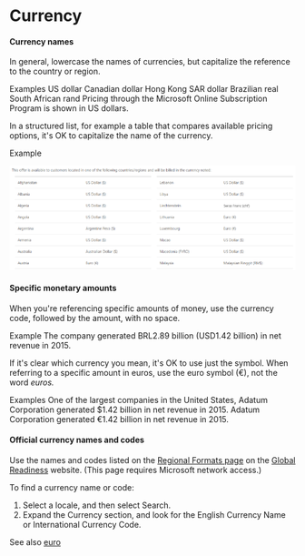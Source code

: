 ﻿# Currency

#### Currency names

In general, lowercase the names of currencies, but capitalize the reference to the country or region. 

Examples
US dollar
Canadian dollar
Hong Kong SAR dollar
Brazilian real
South African rand
Pricing through the Microsoft Online Subscription Program is shown in US dollars.

In
a structured list, for example a table that compares available pricing
options, it's OK to capitalize the name of the currency.

Example

![](media/currency/1453401234.png)

#### Specific monetary amounts

When you're referencing specific amounts of money, use the currency code, followed by the amount, with no space.

Example The company generated BRL2.89 billion (USD1.42 billion) in net revenue in 2015. 

If it's clear which currency you mean, it's OK to use just the symbol. When referring to a specific amount in euros, use the euro symbol (€), not the word *euros.*

Examples
One of the largest companies in the United States, Adatum Corporation generated $1.42 billion in net revenue in 2015.
Adatum Corporation generated €1.42 billion in net revenue in 2015. 

#### Official currency names and codes

Use the names and codes listed on the [Regional Formats page](https://microsoft.sharepoint.com/teams/celaGlobalReadiness/Pages/Regional-Format.aspx "Regional Formats page on the Global Readiness website") on the [Global Readiness](https://microsoft.sharepoint.com/teams/celaGlobalReadiness/Pages/Home.aspx) website. (This page requires Microsoft network access.)

To find a currency name or code:

1.  Select a locale, and then select Search.
2.  Expand the Currency section, and look for the English Currency Name or International Currency Code.

See also [](https://worldready.cloudapp.net/Styleguide/Read?id=2700&topicid=33706)[euro](https://worldready.cloudapp.net/Styleguide/Read?id=2700&topicid=33706)
